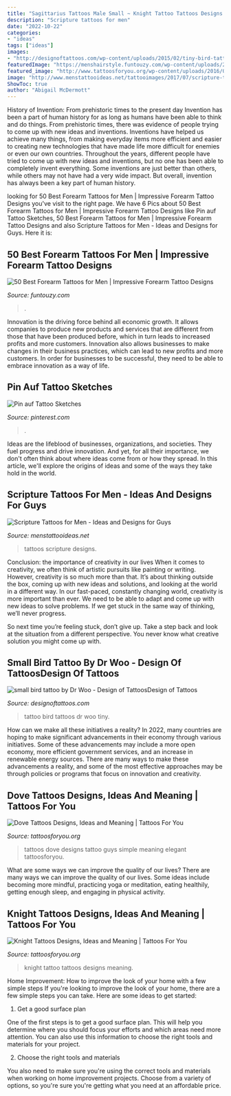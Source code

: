 ```yaml
---
title: "Sagittarius Tattoos Male Small ~ Knight Tattoo Tattoos Designs Meaning"
description: "Scripture tattoos for men"
date: "2022-10-22"
categories:
- "ideas"
tags: ["ideas"]
images:
- "http://designoftattoos.com/wp-content/uploads/2015/02/tiny-bird-tattoo-by-Dr-Woo.jpg"
featuredImage: "https://menshairstyle.funtouzy.com/wp-content/uploads/2019/12/50-Best-Forearm-Tattoos-for-Men-Impressive-Forearm-Tattoo-Designs-Eagle-Tattoo.jpg"
featured_image: "http://www.tattoosforyou.org/wp-content/uploads/2016/03/Knight-Tattoo-Pictures.jpg"
image: "http://www.menstattooideas.net/tattooimages/2017/07/scripture-tattoos-21.jpg"
ShowToc: true
author: "Abigail McDermott"
---
```



History of Invention: From prehistoric times to the present day
Invention has been a part of human history for as long as humans have been able to think and do things. From prehistoric times, there was evidence of people trying to come up with new ideas and inventions. Inventions have helped us achieve many things, from making everyday items more efficient and easier to creating new technologies that have made life more difficult for enemies or even our own countries. Throughout the years, different people have tried to come up with new ideas and inventions, but no one has been able to completely invent everything. Some inventions are just better than others, while others may not have had a very wide impact. But overall, invention has always been a key part of human history.

	

		
looking for 50 Best Forearm Tattoos for Men | Impressive Forearm Tattoo Designs you've visit to the right page. We have 6 Pics about 50 Best Forearm Tattoos for Men | Impressive Forearm Tattoo Designs like Pin auf Tattoo Sketches, 50 Best Forearm Tattoos for Men | Impressive Forearm Tattoo Designs and also Scripture Tattoos for Men - Ideas and Designs for Guys. Here it is:
		
    
## 50 Best Forearm Tattoos For Men | Impressive Forearm Tattoo Designs

<img loading=lazy src="https://menshairstyle.funtouzy.com/wp-content/uploads/2019/12/50-Best-Forearm-Tattoos-for-Men-Impressive-Forearm-Tattoo-Designs-Eagle-Tattoo.jpg" onerror="this.onerror=null;this.src='https://tse3.mm.bing.net/th?id=OIP.MygUyB2hxPcCSPidzIPZAQHaIq&amp;pid=15.1';" alt="50 Best Forearm Tattoos for Men | Impressive Forearm Tattoo Designs">

_Source: funtouzy.com_

>. 

	

Innovation is the driving force behind all economic growth. It allows companies to produce new products and services that are different from those that have been produced before, which in turn leads to increased profits and more customers. Innovation also allows businesses to make changes in their business practices, which can lead to new profits and more customers. In order for businesses to be successful, they need to be able to embrace innovation as a way of life.

    
## Pin Auf Tattoo Sketches

<img loading=lazy src="https://i.pinimg.com/736x/83/b6/ee/83b6ee2057ae9138844509477409e31c.jpg" onerror="this.onerror=null;this.src='https://tse4.mm.bing.net/th?id=OIP.BkD6M7ZF8FGZOSpD88u6iAHaJ4&amp;pid=15.1';" alt="Pin auf Tattoo Sketches">

_Source: pinterest.com_

>. 

	

Ideas are the lifeblood of businesses, organizations, and societies. They fuel progress and drive innovation. And yet, for all their importance, we don't often think about where ideas come from or how they spread. In this article, we'll explore the origins of ideas and some of the ways they take hold in the world.

    
## Scripture Tattoos For Men - Ideas And Designs For Guys

<img loading=lazy src="http://www.menstattooideas.net/tattooimages/2017/07/scripture-tattoos-21.jpg" onerror="this.onerror=null;this.src='https://tse4.mm.bing.net/th?id=OIP.SPTQz0p8okP_-KTQjkeOFwAAAA&amp;pid=15.1';" alt="Scripture Tattoos for Men - Ideas and Designs for Guys">

_Source: menstattooideas.net_

>tattoos scripture designs. 

	

Conclusion: the importance of creativity in our lives
When it comes to creativity, we often think of artistic pursuits like painting or writing.  However, creativity is so much more than that. It’s about thinking outside the box, coming up with new ideas and solutions, and looking at the world in a different way.
In our fast-paced, constantly changing world, creativity is more important than ever. We need to be able to adapt and come up with new ideas to solve problems. If we get stuck in the same way of thinking, we’ll never progress.

So next time you’re feeling stuck, don’t give up. Take a step back and look at the situation from a different perspective. You never know what creative solution you might come up with.

    
## Small Bird Tattoo By Dr Woo - Design Of TattoosDesign Of Tattoos

<img loading=lazy src="http://designoftattoos.com/wp-content/uploads/2015/02/tiny-bird-tattoo-by-Dr-Woo.jpg" onerror="this.onerror=null;this.src='https://tse1.mm.bing.net/th?id=OIP.tBjzEPBhkPUAQTMsrfDJPwHaHZ&amp;pid=15.1';" alt="small bird tattoo by Dr Woo - Design of TattoosDesign of Tattoos">

_Source: designoftattoos.com_

>tattoo bird tattoos dr woo tiny. 

	

How can we make all these initiatives a reality?
In 2022, many countries are hoping to make significant advancements in their economy through various initiatives. Some of these advancements may include a more open economy, more efficient government services, and an increase in renewable energy sources. There are many ways to make these advancements a reality, and some of the most effective approaches may be through policies or programs that focus on innovation and creativity.

    
## Dove Tattoos Designs, Ideas And Meaning | Tattoos For You

<img loading=lazy src="http://www.tattoosforyou.org/wp-content/uploads/2013/09/Small-Dove-Tattoos.jpg" onerror="this.onerror=null;this.src='https://tse2.mm.bing.net/th?id=OIP.faXQleQJomQl-guFEmQv5QHaJ4&amp;pid=15.1';" alt="Dove Tattoos Designs, Ideas and Meaning | Tattoos For You">

_Source: tattoosforyou.org_

>tattoos dove designs tattoo guys simple meaning elegant tattoosforyou. 

	

What are some ways we can improve the quality of our lives?
There are many ways we can improve the quality of our lives. Some ideas include becoming more mindful, practicing yoga or meditation, eating healthily, getting enough sleep, and engaging in physical activity.

    
## Knight Tattoos Designs, Ideas And Meaning | Tattoos For You

<img loading=lazy src="http://www.tattoosforyou.org/wp-content/uploads/2016/03/Knight-Tattoo-Pictures.jpg" onerror="this.onerror=null;this.src='https://tse3.mm.bing.net/th?id=OIP.n1fSROZeJljOqsm9tmJQ-AHaJ4&amp;pid=15.1';" alt="Knight Tattoos Designs, Ideas and Meaning | Tattoos For You">

_Source: tattoosforyou.org_

>knight tattoo tattoos designs meaning. 

	

Home Improvement: How to improve the look of your home with a few simple steps
If you're looking to improve the look of your home, there are a few simple steps you can take. Here are some ideas to get started:
1. Get a good surface plan

One of the first steps is to get a good surface plan. This will help you determine where you should focus your efforts and which areas need more attention. You can also use this information to choose the right tools and materials for your project.

2. Choose the right tools and materials

You also need to make sure you're using the correct tools and materials when working on home improvement projects. Choose from a variety of options, so you're sure you're getting what you need at an affordable price.


